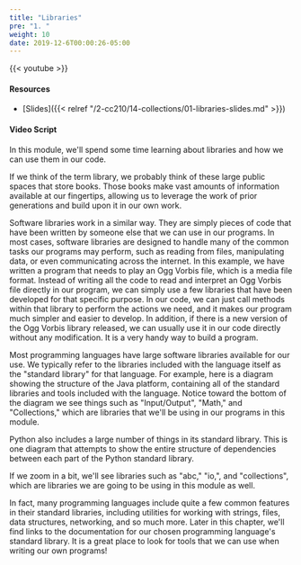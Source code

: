 ```yaml
---
title: "Libraries"
pre: "1. "
weight: 10
date: 2019-12-6T00:00:26-05:00
---
```


{{< youtube  >}}

#### Resources

* [Slides]({{< relref "/2-cc210/14-collections/01-libraries-slides.md" >}})

#### Video Script

In this module, we'll spend some time learning about libraries and how we can use them in our code.

If we think of the term library, we probably think of these large public spaces that store books. Those books make vast amounts of information available at our fingertips, allowing us to leverage the work of prior generations and build upon it in our own work.

Software libraries work in a similar way. They are simply pieces of code that have been written by someone else that we can use in our programs. In most cases, software libraries are designed to handle many of the common tasks our programs may perform, such as reading from files, manipulating data, or even communicating across the internet. In this example, we have written a program that needs to play an Ogg Vorbis file, which is a media file format. Instead of writing all the code to read and interpret an Ogg Vorbis file directly in our program, we can simply use a few libraries that have been developed for that specific purpose. In our code, we can just call methods within that library to perform the actions we need, and it makes our program much simpler and easier to develop. In addition, if there is a new version of the Ogg Vorbis library released, we can usually use it in our code directly without any modification. It is a very handy way to build a program.

Most programming languages have large software libraries available for our use. We typically refer to the libraries included with the language itself as the "standard library" for that language. For example, here is a diagram showing the structure of the Java platform, containing all of the standard libraries and tools included with the language. Notice toward the bottom of the diagram we see things such as "Input/Output", "Math," and "Collections," which are libraries that we'll be using in our programs in this module.

Python also includes a large number of things in its standard library. This is one diagram that attempts to show the entire structure of dependencies between each part of the Python standard library.

If we zoom in a bit, we'll see libraries such as "abc," "io,", and "collections", which are libraries we are going to be using in this module as well.

In fact, many programming languages include quite a few common features in their standard libraries, including utilities for working with strings, files, data structures, networking, and so much more. Later in this chapter, we'll find links to the documentation for our chosen programming language's standard library. It is a great place to look for tools that we can use when writing our own programs!
